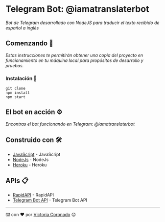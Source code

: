 # Telegram Bot: @iamatranslaterbot
_Bot de Telegram desarrollado con NodeJS para traducir el texto recibido de español a inglés_


## Comenzando 🚀

_Estas instrucciones te permitirán obtener una copia del proyecto en funcionamiento en tu máquina local para propósitos de desarrollo y pruebas._


### Instalación 🔧

```
git clone
npm install
npm start
```

## El bot en acción ⚙️

_Encontras el bot funcionando en Telegram: @iamatranslaterbot_


## Construido con 🛠️

* [JavaScript](https://www.javascript.com/) - JavaScript
* [NodeJs](https://nodejs.org/es/) - NodeJs
* [Heroku](https://www.heroku.com/) - Heroku


## APIs 📋

* [RapidAPI](https://rapidapi.com/) - RapidAPI
* [Telegram Bot API](https://core.telegram.org/bots/api) - Telegram Bot API


---
⌨️ con ❤️ por [Victoria Coronado](https://github.com/viccoronado) 😊
